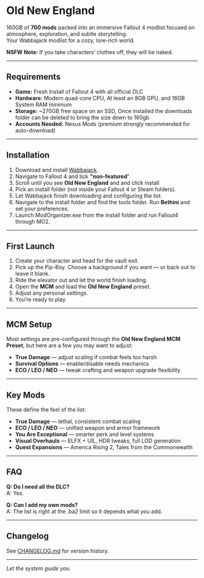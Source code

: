 # Old New England
  
160GB of **700 mods** packed into an immersive Fallout 4 modlist focused on atmosphere, exploration, and subtle storytelling.  
Your Wabbajack modlist for a cozy, lore-rich world.  

**NSFW Note:** If you take characters’ clothes off, they will be naked.  

---

## Requirements

- **Game:** Fresh Install of Fallout 4 with all official DLC  
- **Hardware:** Modern quad-core CPU, At least an 8GB GPU, and 16GB System RAM minimum  
- **Storage:** ~270GB free space on an SSD, Once installed the downloads folder can be deleted to bring the size down to 160gb
- **Accounts Needed:** Nexus Mods (premium strongly recommended for auto-download)  

---

## Installation

1. Download and install [Wabbajack](https://www.wabbajack.org/).  
2. Navigate to Fallout 4 and tick **"non-featured'**
3. Scroll until you see **Old New England** and and click install
4. Pick an install folder (not inside your Fallout 4 or Steam folders).
5. Let Wabbajack finish downloading and configuring the list.
6. Navigate to the install folder and find the tools folder. Run **Bethini** and set your preferences.
7. Launch ModOrganizer.exe from the install folder and run Fallout4 through MO2.
---

## First Launch

1. Create your character and head for the vault exit.  
2. Pick up the Pip-Boy. Choose a background if you want — or back out to leave it blank.  
3. Ride the elevator out and let the world finish loading.  
4. Open the **MCM** and load the **Old New England** preset.  
5. Adjust any personal settings.  
6. You’re ready to play.  

---

## MCM Setup

Most settings are pre-configured through the **Old New England MCM Preset**, but here are a few you may want to adjust:  

- **True Damage** — adjust scaling if combat feels too harsh  
- **Survival Options** — enable/disable needs mechanics  
- **ECO / LEO / NEO** — tweak crafting and weapon upgrade flexibility  

---

## Key Mods

These define the feel of the list:  

- **True Damage** — lethal, consistent combat scaling  
- **ECO / LEO / NEO** — unified weapon and armor framework  
- **You Are Exceptional** — smarter perk and level systems  
- **Visual Overhauls** — ELFX + UIL, HDR tweaks, full LOD generation  
- **Quest Expansions** — America Rising 2, Tales from the Commonwealth  

---

## FAQ

**Q: Do I need all the DLC?**  
A: Yes.  

**Q: Can I add my own mods?**  
A: The list is right at the .ba2 limit so it depends what you add. 


---

## Changelog

See [CHANGELOG.md](./CHANGELOG.md) for version history.  

---

*Let the system guide you.*  
